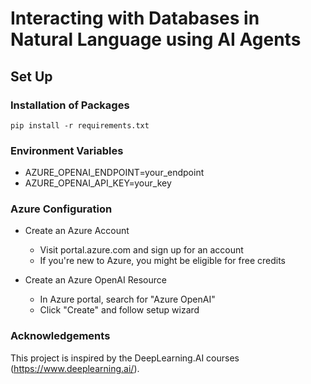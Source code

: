 # Interacting with Databases in Natural Language using AI Agents

## Set Up

### Installation of Packages
    pip install -r requirements.txt
    
### Environment Variables
   - AZURE_OPENAI_ENDPOINT=your_endpoint
   - AZURE_OPENAI_API_KEY=your_key

### Azure Configuration
  - Create an Azure Account
    - Visit portal.azure.com and sign up for an account
    - If you're new to Azure, you might be eligible for free credits

  - Create an Azure OpenAI Resource
    - In Azure portal, search for "Azure OpenAI"
    - Click "Create" and follow setup wizard

 ### Acknowledgements
   This project is inspired by the DeepLearning.AI courses (https://www.deeplearning.ai/).
